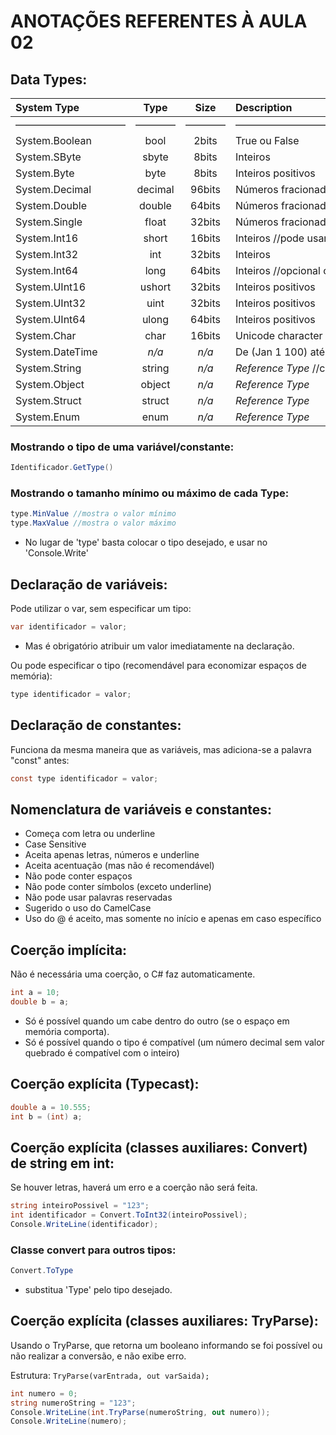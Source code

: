 # ANOTAÇÕES REFERENTES À AULA 02

## Data Types:

| System Type | Type | Size | Description |
|:---|:---:|:---:|:---|
| ——————————— | ———— | ———— | ——————————————————————————————————— |
| System.Boolean | bool | 2bits | True ou False |
| System.SByte | sbyte | 8bits | Inteiros |
| System.Byte | byte | 8bits | Inteiros positivos |
| System.Decimal | decimal | 96bits | Números fracionados precisos //obrigatória a letra M no final |
| System.Double | double | 64bits | Números fracionados imprecisos //separa as casas decimais por ponto |
| System.Single | float | 32bits | Números fracionados imprecisos //obrigatória a letra F no final |
| System.Int16 | short | 16bits | Inteiros //pode usar o _ no lugar de . para separar milhar 1_000 |
| System.Int32 | int | 32bits | Inteiros |
| System.Int64 | long | 64bits | Inteiros //opcional o uso da letra L no final |
| System.UInt16 | ushort | 32bits | Inteiros positivos |
| System.UInt32 | uint | 32bits | Inteiros positivos |
| System.UInt64 | ulong | 64bits | Inteiros positivos |
| System.Char | char | 16bits | Unicode character //colocado entre aspas simples |
| System.DateTime | *n/a* | *n/a* | De (Jan 1 100) até (Dec 31 9999) |
| System.String | string | *n/a* | *Reference Type* //colocado entre aspas duplas |
| System.Object | object | *n/a* | *Reference Type* |
| System.Struct | struct | *n/a* | *Reference Type* |
| System.Enum | enum | *n/a* | *Reference Type* |

### Mostrando o tipo de uma variável/constante:

```csharp
Identificador.GetType()
```

### Mostrando o tamanho mínimo ou máximo de cada Type:

```csharp
type.MinValue //mostra o valor mínimo
type.MaxValue //mostra o valor máximo
```

* No lugar de 'type' basta colocar o tipo desejado, e usar no 'Console.Write'

## Declaração de variáveis:

Pode utilizar o var, sem especificar um tipo:

```csharp
var identificador = valor;
```

* Mas é obrigatório atribuir um valor imediatamente na declaração.

Ou pode especificar o tipo (recomendável para economizar espaços de memória):

```csharp
type identificador = valor;
```

## Declaração de constantes:

Funciona da mesma maneira que as variáveis, mas adiciona-se a palavra "const" antes:

```csharp
const type identificador = valor;
```

## Nomenclatura de variáveis e constantes:

* Começa com letra ou underline
* Case Sensitive
* Aceita apenas letras, números e underline
* Aceita acentuação (mas não é recomendável)
* Não pode conter espaços
* Não pode conter símbolos (exceto underline)
* Não pode usar palavras reservadas
* Sugerido o uso do CamelCase
* Uso do @ é aceito, mas somente no início e apenas em caso específico

## Coerção implícita:

Não é necessária uma coerção, o C# faz automaticamente.

```csharp
int a = 10;
double b = a;
```

* Só é possível quando um cabe dentro do outro (se o espaço em memória comporta).
* Só é possível quando o tipo é compatível (um número decimal sem valor quebrado é compatível com o inteiro)

## Coerção explícita (Typecast):

```csharp
double a = 10.555;
int b = (int) a;
```

## Coerção explícita (classes auxiliares: Convert) de string em int:

Se houver letras, haverá um erro e a coerção não será feita.

```csharp
string inteiroPossivel = "123";
int identificador = Convert.ToInt32(inteiroPossivel);
Console.WriteLine(identificador);
```

### Classe convert para outros tipos:

```csharp
Convert.ToType
```

* substitua 'Type' pelo tipo desejado.

## Coerção explícita (classes auxiliares: TryParse):

Usando o TryParse, que retorna um booleano informando se foi possível ou não realizar a conversão, e não exibe erro.

Estrutura: `TryParse(varEntrada, out varSaida);`

```csharp
int numero = 0;
string numeroString = "123";
Console.WriteLine(int.TryParse(numeroString, out numero));
Console.WriteLine(numero);
```